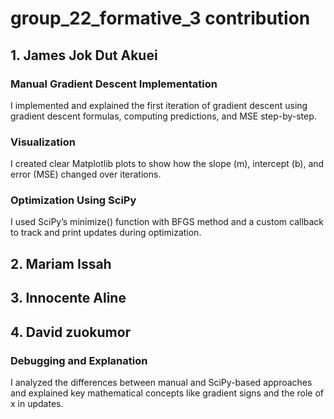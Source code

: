 # group_22_formative_3 contribution

## 1. James Jok Dut Akuei

### Manual Gradient Descent Implementation
I implemented and explained the first iteration of gradient descent using gradient descent formulas, computing predictions, and MSE step-by-step.

### Visualization
I created clear Matplotlib plots to show how the slope (m), intercept (b), and error (MSE) changed over iterations.

### Optimization Using SciPy
I used SciPy’s minimize() function with BFGS method and a custom callback to track and print updates during optimization.

## 2. Mariam Issah

###

###

## 3. Innocente Aline

###

###

## 4. David zuokumor 

### Debugging and Explanation
I analyzed the differences between manual and SciPy-based approaches and explained key mathematical concepts like gradient signs and the role of x in updates.
